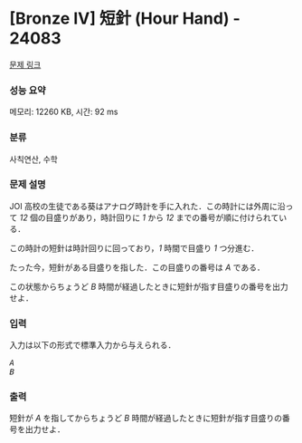 # [Bronze IV] 短針 (Hour Hand) - 24083 

[문제 링크](https://www.acmicpc.net/problem/24083) 

### 성능 요약

메모리: 12260 KB, 시간: 92 ms

### 분류

사칙연산, 수학

### 문제 설명

<p>JOI 高校の生徒である葵はアナログ時計を手に入れた．この時計には外周に沿って <var>12</var> 個の目盛りがあり，時計回りに <var>1</var> から <var>12</var> までの番号が順に付けられている．</p>

<p>この時計の短針は時計回りに回っており，<var>1</var> 時間で目盛り <var>1</var> つ分進む．</p>

<p>たった今，短針がある目盛りを指した．この目盛りの番号は <var>A</var> である．</p>

<p>この状態からちょうど <var>B</var> 時間が経過したときに短針が指す目盛りの番号を出力せよ．</p>

### 입력 

 <p>入力は以下の形式で標準入力から与えられる．</p>

<pre><var>A</var>
<var>B</var></pre>

### 출력 

 <p>短針が <var>A</var> を指してからちょうど <var>B</var> 時間が経過したときに短針が指す目盛りの番号を出力せよ．</p>

